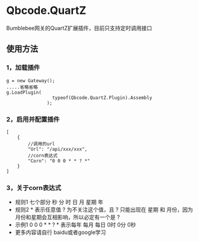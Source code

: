 # Qbcode.QuartZ
Bumblebee网关的QuartZ扩展插件，目前只支持定时调用接口

## 使用方法

### 1，加载插件
```
g = new Gateway();
.....省略省略
g.LoadPlugin(
                 typeof(Qbcode.QuartZ.Plugin).Assembly
               );
```
### 2，启用并配置插件
```
[
    {
        //调用的url
        "Url": "/api/xxx/xxx",
        //corn表达式
        "Corn": "0 0 0 * * ? *"
    }
]
```
### 3，关于corn表达式
- 规则1 七个部分  秒 分 时 日 月 星期 年  
- 规则2  * 表示任意值 ? 为不关注这个值，且 ? 只能出现在 星期 和 月份，因为月份和星期会互相影响，所以必定有一个是 ? 
- 示例1 0 0 0 * * ? * 表示每年 每月 每日 0时 0分 0秒
- 更多内容请自行 baidu或者google学习
